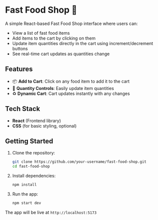 
# Fast Food Shop 🍔

A simple React-based Fast Food Shop interface where users can:

- View a list of fast food items
- Add items to the cart by clicking on them
- Update item quantities directly in the cart using increment/decrement buttons
- See real-time cart updates as quantities change

## Features

- 📦 **Add to Cart**: Click on any food item to add it to the cart  
- 🔢 **Quantity Controls**: Easily update item quantities  
- ♻️ **Dynamic Cart**: Cart updates instantly with any changes  

## Tech Stack

- **React** (Frontend library)
- **CSS** (for basic styling, optional)

## Getting Started

1. Clone the repository:
   ```bash
   git clone https://github.com/your-username/fast-food-shop.git
   cd fast-food-shop
   ```

2. Install dependencies:
   ```bash
   npm install
   ```

3. Run the app:
   ```bash
   npm start dev
   ```

The app will be live at `http://localhost:5173`

